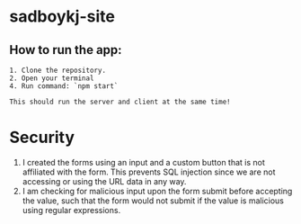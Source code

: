 # sadboykj-site
 
<!-- TODO: write a script that runs the backend when front end is run! -->
<!-- TODO: test that api fetch works properly -->
## How to run the app:
    1. Clone the repository.
    2. Open your terminal
    4. Run command: `npm start`

    This should run the server and client at the same time!

# Security
1. I created the forms using an input and a custom button that is not affiliated with the form. This prevents SQL injection since we are not accessing or using the URL data in any way.
2. I am checking for malicious input upon the form submit before accepting the value, such that the form would not submit if the value is malicious using regular expressions. 